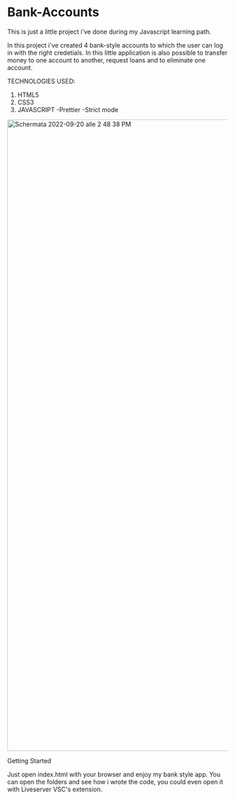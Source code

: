 # Bank-Accounts
This is just a little project i've done during my Javascript learning path. 

In this project i've created 4 bank-style accounts to which the user can log in with the right credetials.
In this little application is also possible to transfer money to one account to another, request loans and to eliminate one account.

TECHNOLOGIES USED:

1) HTML5
2) CSS3
3) JAVASCRIPT
   -Prettier
   -Strict mode
   
<img width="1440" alt="Schermata 2022-09-20 alle 2 48 38 PM" src="https://user-images.githubusercontent.com/88197051/191262545-3a3a5ada-c95c-4d9f-81b5-9ca38c589523.png">

Getting Started

Just open index.html with your browser and enjoy my bank style app. You can open the folders and see how i wrote the code, you could even open it with Liveserver VSC's extension.







